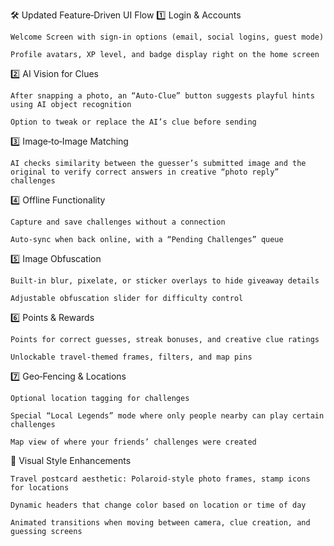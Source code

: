 🛠 Updated Feature‑Driven UI Flow
1️⃣ Login & Accounts

    Welcome Screen with sign‑in options (email, social logins, guest mode)

    Profile avatars, XP level, and badge display right on the home screen

2️⃣ AI Vision for Clues

    After snapping a photo, an “Auto‑Clue” button suggests playful hints using AI object recognition

    Option to tweak or replace the AI’s clue before sending

3️⃣ Image‑to‑Image Matching

    AI checks similarity between the guesser’s submitted image and the original to verify correct answers in creative “photo reply” challenges

4️⃣ Offline Functionality

    Capture and save challenges without a connection

    Auto‑sync when back online, with a “Pending Challenges” queue

5️⃣ Image Obfuscation

    Built‑in blur, pixelate, or sticker overlays to hide giveaway details

    Adjustable obfuscation slider for difficulty control

6️⃣ Points & Rewards

    Points for correct guesses, streak bonuses, and creative clue ratings

    Unlockable travel‑themed frames, filters, and map pins

7️⃣ Geo‑Fencing & Locations

    Optional location tagging for challenges

    Special “Local Legends” mode where only people nearby can play certain challenges

    Map view of where your friends’ challenges were created

🎨 Visual Style Enhancements

    Travel postcard aesthetic: Polaroid‑style photo frames, stamp icons for locations

    Dynamic headers that change color based on location or time of day

    Animated transitions when moving between camera, clue creation, and guessing screens

